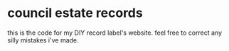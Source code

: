 # council estate records

this is the code for my DIY record label's website.
feel free to correct any silly mistakes i've made.
